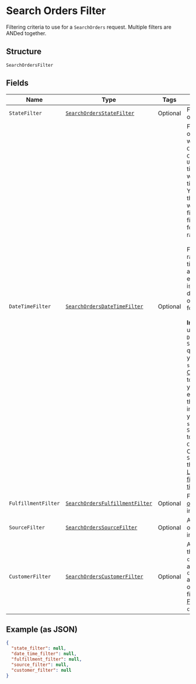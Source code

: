 
# Search Orders Filter

Filtering criteria to use for a `SearchOrders` request. Multiple filters
are ANDed together.

## Structure

`SearchOrdersFilter`

## Fields

| Name | Type | Tags | Description | Getter |
|  --- | --- | --- | --- | --- |
| `StateFilter` | [`SearchOrdersStateFilter`](../../doc/models/search-orders-state-filter.md) | Optional | Filter by the current order `state`. | SearchOrdersStateFilter getStateFilter() |
| `DateTimeFilter` | [`SearchOrdersDateTimeFilter`](../../doc/models/search-orders-date-time-filter.md) | Optional | Filter for `Order` objects based on whether their `CREATED_AT`,<br>`CLOSED_AT`, or `UPDATED_AT` timestamps fall within a specified time range.<br>You can specify the time range and which timestamp to filter for. You can filter<br>for only one time range at a time.<br><br>For each time range, the start time and end time are inclusive. If the end time<br>is absent, it defaults to the time of the first request for the cursor.<br><br>__Important:__ If you use the `DateTimeFilter` in a `SearchOrders` query,<br>you must set the `sort_field` in [OrdersSort](../../doc/models/search-orders-sort.md)<br>to the same field you filter for. For example, if you set the `CLOSED_AT` field<br>in `DateTimeFilter`, you must set the `sort_field` in `SearchOrdersSort` to<br>`CLOSED_AT`. Otherwise, `SearchOrders` throws an error.<br>[Learn more about filtering orders by time range.](https://developer.squareup.com/docs/orders-api/manage-orders/search-orders#important-note-about-filtering-orders-by-time-range) | SearchOrdersDateTimeFilter getDateTimeFilter() |
| `FulfillmentFilter` | [`SearchOrdersFulfillmentFilter`](../../doc/models/search-orders-fulfillment-filter.md) | Optional | Filter based on [order fulfillment](../../doc/models/fulfillment.md) information. | SearchOrdersFulfillmentFilter getFulfillmentFilter() |
| `SourceFilter` | [`SearchOrdersSourceFilter`](../../doc/models/search-orders-source-filter.md) | Optional | A filter based on order `source` information. | SearchOrdersSourceFilter getSourceFilter() |
| `CustomerFilter` | [`SearchOrdersCustomerFilter`](../../doc/models/search-orders-customer-filter.md) | Optional | A filter based on the order `customer_id` and any tender `customer_id`<br>associated with the order. It does not filter based on the<br>[FulfillmentRecipient](../../doc/models/fulfillment-recipient.md) `customer_id`. | SearchOrdersCustomerFilter getCustomerFilter() |

## Example (as JSON)

```json
{
  "state_filter": null,
  "date_time_filter": null,
  "fulfillment_filter": null,
  "source_filter": null,
  "customer_filter": null
}
```


